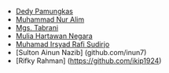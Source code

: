 - [Dedy Pamungkas](https://github.com/dedypamungkas)
- [Muhammad Nur Alim](https://github.com/Limeless04)
- [Mgs. Tabrani](https://github.com/mgstabrani)
- [Mulia Hartawan Negara](https://github.com/MuliaHartawan)
- [Muhamad Irsyad Rafi Sudirjo](https://github.com/IrsyadRafiSudirjo)
- [Sulton Ainun Nazib] (github.com/inun7)
- [Rifky Rahman] (https://github.com/ikip1924)
